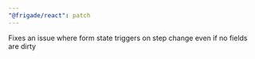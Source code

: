```yaml
---
"@frigade/react": patch
---
```


Fixes an issue where form state triggers on step change even if no fields are dirty

